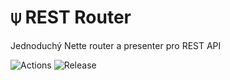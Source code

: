 # ⍦ REST Router
Jednoduchý Nette router a presenter pro REST API

![Actions](https://github.com/liquiddesign/rest-router/actions/workflows/php.yml/badge.svg)
![Release](https://img.shields.io/github/v/release/liquiddesign/rest-router)